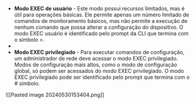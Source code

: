 - **Modo EXEC de usuário** - Este modo possui recursos limitados, mas é útil para operações básicas. Ele permite apenas um número limitado de comandos de monitoramento básicos, mas não permite a execução de nenhum comando que possa alterar a configuração do dispositivo. O modo EXEC usuário é identificado pelo prompt da CLI que termina com o símbolo >.
- 
- **Modo EXEC privilegiado** - Para executar comandos de configuração, um administrador de rede deve acessar o modo EXEC privilegiado. Modos de configuração mais altos, como o modo de configuração global, só podem ser acessados do modo EXEC privilegiado. O modo EXEC privilegiado pode ser identificado pelo prompt que termina com o # símbolo.


![[Pasted image 20240530153404.png]]